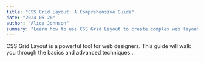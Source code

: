 ```yaml
---
title: "CSS Grid Layout: A Comprehensive Guide"
date: "2024-05-20"
author: "Alice Johnson"
summary: "Learn how to use CSS Grid Layout to create complex web layouts with ease."
---
```


CSS Grid Layout is a powerful tool for web designers. This guide will walk you through the basics and advanced techniques...